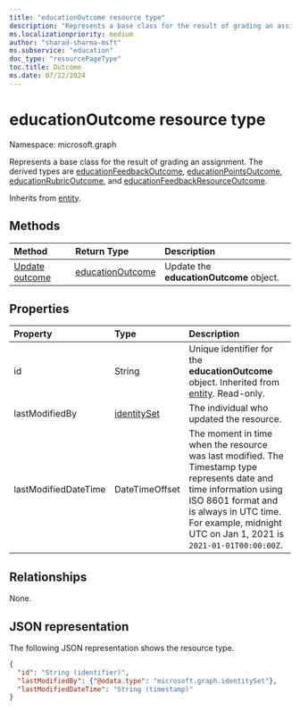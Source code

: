 ```yaml
---
title: "educationOutcome resource type"
description: "Represents a base class for the result of grading an assignment."
ms.localizationpriority: medium
author: "sharad-sharma-msft"
ms.subservice: "education"
doc_type: "resourcePageType"
toc.title: Outcome
ms.date: 07/22/2024
---
```


# educationOutcome resource type

Namespace: microsoft.graph

Represents a base class for the result of grading an assignment. The derived types are [educationFeedbackOutcome](educationfeedbackoutcome.md), [educationPointsOutcome](educationpointsoutcome.md), [educationRubricOutcome](educationrubricoutcome.md), and [educationFeedbackResourceOutcome](educationfeedbackresourceoutcome.md).

Inherits from [entity](../resources/entity.md).

## Methods

| Method       | Return Type | Description |
|:-------------|:------------|:------------|
| [Update outcome](../api/educationoutcome-update.md) | [educationOutcome](educationoutcome.md) | Update the **educationOutcome** object. |

## Properties
| Property	   | Type	|Description|
|:---------------|:--------|:----------|
|id|String|Unique identifier for the **educationOutcome** object. Inherited from [entity](../resources/entity.md). Read-only.|
|lastModifiedBy|[identitySet](identityset.md)|The individual who updated the resource.|
|lastModifiedDateTime|DateTimeOffset|The moment in time when the resource was last modified. The Timestamp type represents date and time information using ISO 8601 format and is always in UTC time. For example, midnight UTC on Jan 1, 2021 is `2021-01-01T00:00:00Z`.|

## Relationships

None.

## JSON representation

The following JSON representation shows the resource type.

<!-- {
  "blockType": "resource",
  "optionalProperties": [

  ],
  "@odata.type": "microsoft.graph.educationOutcome",
  "keyProperty": "id"
}-->

```json
{
  "id": "String (identifier)",
  "lastModifiedBy": {"@odata.type": "microsoft.graph.identitySet"},
  "lastModifiedDateTime": "String (timestamp)"
}
```

<!-- uuid: 16cd6b66-4b1a-43a1-adaf-3a886856ed98
2019-02-04 14:57:30 UTC -->
<!-- {
  "type": "#page.annotation",
  "description": "educationOutcome resource",
  "keywords": "",
  "section": "documentation",
  "tocPath": ""
}-->

